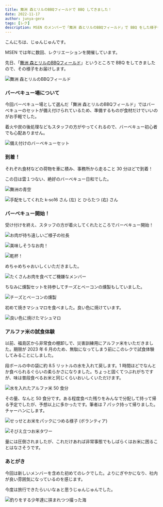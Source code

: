 ```yaml
---
title: 舞洲 森とリルのBBQフィールドで BBQ してきました！
date: 2022-11-17
author: junya-gera
tags: [レク]
description: MSEN のメンバーで「舞洲 森とリルのBBQフィールド」で BBQ をした様子をお届けします。
---
```


こんにちは、じゅんじゅんです。

MSEN では年に数回、レクリエーションを開催しています。

先日、「[舞洲 森とリルのBBQフィールド](https://www.lodge-maishima.com/bbq/)」というところで BBQ をしてきましたので、その様子をお届けします。

![舞洲 森とリルのBBQフィールド](images/17.jpg "舞洲 森とリルのBBQフィールド")

### バーベキュー場について

今回バーベキュー場として選んだ「舞洲 森とリルのBBQフィールド」ではバーベキューのセットが備え付けられているため、準備するものが食材だけでいいのがお手軽でした。

着火や炭の後処理などもスタッフの方がやってくれるので、バーベキュー初心者でも心配ありません。

![備え付けのバーベキューセット](images/5.jpg "備え付けのバーベキューセット")

### 到着！

それぞれ食材などの荷物を車に積み、事務所から走ること 30 分ほどで到着！

この日は雲１つない、絶好のバーベキュー日和でした。

![舞洲の青空](images/1.jpg "舞洲の青空")

![手配をしてくれた k-so16 さん (左) と ひらたつ (右) さん](images/2.jpg "手配をしてくれた k-so16 さん (左) と ひらたつ (右) さん")

### バーベキュー開始！

受け付けを終え、スタッフの方が着火してくれたところでバーベキュー開始！

![お肉が待ち遠しいご様子の社長](images/9.jpg "お肉が待ち遠しいご様子の社長")

![美味しそうなお肉！](images/10.jpg "美味しそうなお肉！")

![乾杯！](images/11.jpg "乾杯！")

めちゃめちゃおいしくいただきました。

![たくさんお肉を食べてご機嫌なメンバー](images/16.jpg "たくさんお肉を食べてご機嫌なメンバー")

ちなみに燻製セットを持参してチーズとベーコンの燻製もしていました。

![チーズとベーコンの燻製](images/12.jpg "チーズとベーコンの燻製")

初めて焼きマシュマロを食べました。良い色に焼けています。

![良い色に焼けたマシュマロ](images/15.jpg "良い色に焼けたマシュマロ")

### アルファ米の試食体験

以前、福島区から非常食の棚卸しで、災害訓練用にアルファ米をいただきました。期限が 2023 年 6 月のため、無駄になってしまう前にこのレクで試食体験してみることにしました。

段ボールの中の袋に約 8.5 リットルの水を入れて戻します。1 時間ほどでなんとか食べられるぐらいの柔らかさになりました。ちょっと固くてつぶれがちですが、味は普段食べるお米と同じくらいおいしくいただけます。

![水を入れたアルファ米 50 食分](images/6.jpg "水を入れたアルファ米 50 食分")

その量、なんと 50 食分です。ある程度食べた残りをみんなで分配して持って帰る予定でしたが、予想以上に多かったです。筆者は 7 パック持って帰りました。チャーハンにします。

![せっせとお米をパックにつめる様子 (ボランティア)](images/8.jpg "せっせとお米をパックにつめる様子 (ボランティア)")

![そびえ立つお米タワー](images/7.jpg "そびえ立つお米タワー")

量には圧倒されましたが、これだけあれば非常事態でもしばらくはお米に困ることはなさそうです。

### あとがき

今回は新しいメンバーを含めた初めてのレクでした。よりにぎやかになり、社内が良い雰囲気になっているのを感じます。

今度は旅行できたらいいなぁと思うじゅんじゅんでした。

![釣りをする少年達に挟まれつつ撮った海](images/14.jpg "釣りをする少年達に挟まれつつ撮った海")
